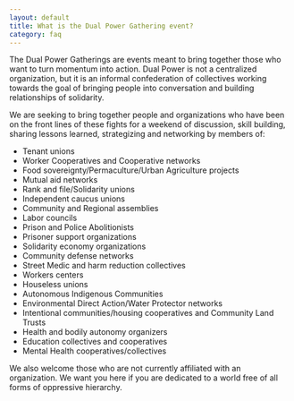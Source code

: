 ```yaml
---
layout: default
title: What is the Dual Power Gathering event?
category: faq
---
```


The Dual Power Gatherings are events meant to bring together those who want to turn momentum into action. Dual Power is not a centralized organization, but it is an informal confederation of collectives working towards the goal of bringing people into conversation and building relationships of solidarity.

We are seeking to bring together people and organizations who have been on the front lines of these fights for a weekend of discussion, skill building, sharing lessons learned, strategizing and networking by members of:
    
- Tenant unions
- Worker Cooperatives and Cooperative networks
- Food sovereignty/Permaculture/Urban Agriculture projects
- Mutual aid networks
- Rank and file/Solidarity unions
- Independent caucus unions
- Community and Regional assemblies
- Labor councils
- Prison and Police Abolitionists
- Prisoner support organizations
- Solidarity economy organizations
- Community defense networks
- Street Medic and harm reduction collectives
- Workers centers
- Houseless unions
- Autonomous Indigenous Communities
- Environmental Direct Action/Water Protector networks
- Intentional communities/housing cooperatives and Community Land Trusts
- Health and bodily autonomy organizers
- Education collectives and cooperatives
- Mental Health cooperatives/collectives

We also welcome those who are not currently affiliated with an organization. We want you here if you are dedicated to a world free of all forms of oppressive hierarchy.